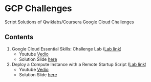 # GCP Challenges
Script Solutions of Qwiklabs/Coursera Google Cloud Challenges 

## Contents
1. Google Cloud Essential Skills: Challenge Lab ([Lab link](https://www.qwiklabs.com/focuses/1734?parent=catalog))
    * Youtube [Vedio](https://youtu.be/7yefxwOcwx8)
    * Solution Slide [here](https://www.slideshare.net/qursaan/google-cloud-essential-skills-challenge-lab)
2. Deploy a Compute Instance with a Remote Startup Script ([Lab link](https://www.qwiklabs.com/focuses/1735?parent=catalog))
    * Youtube [Vedio](https://youtu.be/olfgoGIbhe8)
    * Solution Slide [here](https://www.slideshare.net/qursaan/deploy-a-compute-instance-with-a-remote-startup-script)
